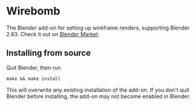 # Wirebomb
The Blender add-on for setting up wireframe renders, supporting Blender 2.83. Check it out on
[Blender Market](https://blendermarket.com/products/wirebomb "Blender Market product page").

## Installing from source
Quit Blender, then run

    make && make install

This will overwrite any existing installation of the add-on.
If you don't quit Blender before installing, the add-on may not become enabled in Blender.